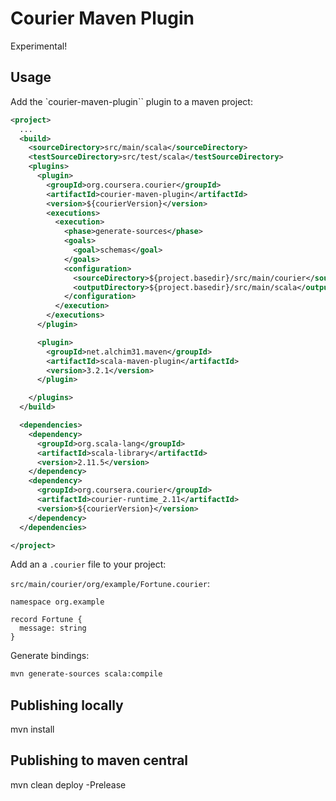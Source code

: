 Courier Maven Plugin
====================

Experimental!

Usage
------

Add the `courier-maven-plugin`` plugin to a maven project:

```xml
<project>
  ...
  <build>
    <sourceDirectory>src/main/scala</sourceDirectory>
    <testSourceDirectory>src/test/scala</testSourceDirectory>
    <plugins>
      <plugin>
        <groupId>org.coursera.courier</groupId>
        <artifactId>courier-maven-plugin</artifactId>
        <version>${courierVersion}</version>
        <executions>
          <execution>
            <phase>generate-sources</phase>
            <goals>
              <goal>schemas</goal>
            </goals>
            <configuration>
              <sourceDirectory>${project.basedir}/src/main/courier</sourceDirectory>
              <outputDirectory>${project.basedir}/src/main/scala</outputDirectory>
            </configuration>
          </execution>
        </executions>
      </plugin>

      <plugin>
        <groupId>net.alchim31.maven</groupId>
        <artifactId>scala-maven-plugin</artifactId>
        <version>3.2.1</version>
      </plugin>

    </plugins>
  </build>

  <dependencies>
    <dependency>
      <groupId>org.scala-lang</groupId>
      <artifactId>scala-library</artifactId>
      <version>2.11.5</version>
    </dependency>
    <dependency>
      <groupId>org.coursera.courier</groupId>
      <artifactId>courier-runtime_2.11</artifactId>
      <version>${courierVersion}</version>
    </dependency>
  </dependencies>

</project>
```

Add an a `.courier` file to your project:

`src/main/courier/org/example/Fortune.courier`:

```
namespace org.example

record Fortune {
  message: string
}
```

Generate bindings:

```sh
mvn generate-sources scala:compile
```

Publishing locally
------------------

mvn install

Publishing to maven central
---------------------------

mvn clean deploy -Prelease
